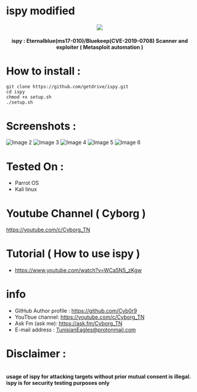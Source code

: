 # ispy modified
<p align="center"><img src="https://raw.githubusercontent.com/getdrive/ispy/master/screenshot/1.jpg"></p>
<h4 align="center">
ispy : Eternalblue(ms17-010)/Bluekeep(CVE-2019-0708) Scanner and exploiter ( Metasploit automation )
</h4>

# How to install :
```
git clone https://github.com/getdrive/ispy.git
cd ispy
chmod +x setup.sh
./setup.sh
```
# Screenshots :
![Image 2](https://raw.githubusercontent.com/getdrive/ispy/master/screenshot/2.jpg)
![Image 3](https://raw.githubusercontent.com/getdrive/ispy/master/screenshot/3.jpg)
![Image 4](https://raw.githubusercontent.com/getdrive/ispy/master/screenshot/4.jpg)
![Image 5](https://raw.githubusercontent.com/getdrive/ispy/master/screenshot/5.jpg)
![Image 6](https://raw.githubusercontent.com/getdrive/ispy/master/screenshot/6.jpg)

# Tested On :
* Parrot OS 
* Kali linux
# Youtube Channel ( Cyborg )
https://youtube.com/c/Cyborg_TN
# Tutorial ( How to use ispy )
* https://www.youtube.com/watch?v=WCa5N5_zKgw
# info
* GitHub Author profile : https://github.com/Cyb0r9
* YouTbue channel: https://youtube.com/c/Cyborg_TN
* Ask Fm (ask me): https://ask.fm/Cyborg_TN
* E-mail address : TunisianEagles@protonmail.com
# Disclaimer :
<br><b>usage of ispy for attacking targets without prior mutual consent is illegal.</b></br>
<b>ispy is for security testing purposes only</b>
